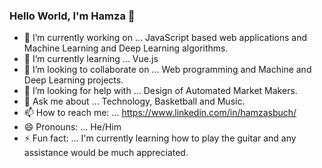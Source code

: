 ### Hello World, I'm Hamza 👋

- 🔭 I’m currently working on ... JavaScript based web applications and Machine Learning and Deep Learning algorithms.
- 🌱 I’m currently learning ... Vue.js
- 👯 I’m looking to collaborate on ... Web programming and Machine and Deep Learning projects.
- 🤔 I’m looking for help with ... Design of Automated Market Makers.
- 💬 Ask me about ... Technology, Basketball and Music.
- 📫 How to reach me: ... https://www.linkedin.com/in/hamzasbuch/
- 😄 Pronouns: ... He/Him
- ⚡ Fun fact: ... I'm currently learning how to play the guitar and any assistance would be much appreciated.

